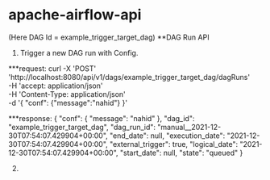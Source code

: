 # apache-airflow-api

(Here DAG Id = example_trigger_target_dag)
**DAG Run API 
1) Trigger a new DAG run with Config.

***request:
curl -X 'POST' \
  'http://localhost:8080/api/v1/dags/example_trigger_target_dag/dagRuns' \
  -H 'accept: application/json' \
  -H 'Content-Type: application/json' \
  -d '{
  "conf": {"message":"nahid"}
}'

***response:
{
  "conf": {
    "message": "nahid"
  },
  "dag_id": "example_trigger_target_dag",
  "dag_run_id": "manual__2021-12-30T07:54:07.429904+00:00",
  "end_date": null,
  "execution_date": "2021-12-30T07:54:07.429904+00:00",
  "external_trigger": true,
  "logical_date": "2021-12-30T07:54:07.429904+00:00",
  "start_date": null,
  "state": "queued"
}

2) 
